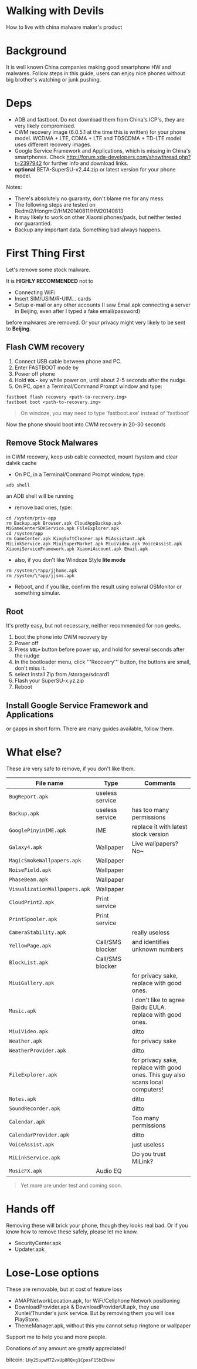 # Walking with Devils
How to live with china malware maker's product



Background
====
It is well known China companies making good smartphone HW and malwares. Follow steps in this guide, users can enjoy nice phones without big brother's watching or junk pushing.


Deps
====
* ADB and fastboot. Do not download them from China's ICP's, they are very likely compromised.
* CWM recovery image (6.0.5.1 at the time this is written) for your phone model. WCDMA + LTE, CDMA + LTE and TDSCDMA + TD-LTE model uses different recovery images.
* Google Service Framework and Applications, which is missing in China's smartphones. Check http://forum.xda-developers.com/showthread.php?t=2397942 for further info and download links.
* **optional** BETA-SuperSU-v2.44.zip or latest version for your phone model.

Notes:
* There's absolutely no guaranty, don't blame me for any mess. 
* The following steps are tested on Redmi2/Hongmi2/HM20140811/HM20140813
* It may likely to work on other Xiaomi phones/pads, but neither tested nor guarantied.
* Backup any important data. Something bad always happens.


First Thing First
====
Let's remove some stock malware.

It is **HIGHLY RECOMMENDED** not to
* Connecting WiFi
* Insert SIM/USIM/R-UIM... cards
* Setup e-mail or any other accounts (I saw Email.apk connecting a server in Beijing, even after I typed a fake email/password)

before malwares are removed. Or your privacy might very likely to be sent to **Beijing**.


Flash CWM recovery
----
1. Connect USB cable between phone and PC.
1. Enter FASTBOOT mode by
  1. Power off phone
  1. Hold **`VOL-`** key while power on, until about 2-5 seconds after the nudge.
1. On PC, open a Terminal/Command Prompt window and type:

```
fastboot flash recovery <path-to-recovery.img>
fastboot boot <path-to-recovery.img>
```

>On windoze, you may need to type 'fastboot.exe' instead of 'fastboot'

Now the phone should boot into CWM recovery in 20-30 seconds

Remove Stock Malwares
----
in CWM recovery, keep usb cable connected, mount /system and clear dalvik cache

* On PC, in a Terminal/Command Prompt window, type:
```
adb shell
```
an ADB shell will be running

* remove bad ones, type:
```
cd /system/priv-app
rm Backup.apk Browser.apk CloudAppBackup.apk MiGameCenterSDKService.apk FileExplorer.apk
cd /system/app
rm GameCenter.apk KingSoftCleaner.apk MiAssistant.apk  MiLinkService.apk MiuiSuperMarket.apk MiuiVideo.apk VoiceAssist.apk XiaomiServiceFramework.apk XiaomiAccount.apk Email.apk
```
* also, if you don't like Windoze Style **lite mode**
```
rm /system/\*app/jjhome.apk 
rm /system/\*app/jjsms.apk
```
* Reboot, and if you like, confirm the result using eolwral OSMonitor or something simular.


Root
----
It's pretty easy, but not necessary, neither recommended for non geeks.

1. boot the phone into CWM recovery by
  1. Power off
  1. Press **`VOL+`** button before power up, and hold for several seconds after the nudge
  1. In the bootloader menu, click '''Recovery''' button, the buttons are small, don't miss it.
1. select Install Zip from /storage/sdcard1
1. Flash your SuperSU-x.yz.zip
1. Reboot

Install Google Service Framework and Applications
----
or gapps in short form.
There are many guides available, follow them.


What else?
====
These are very safe to remove, if you don't like them.

File name | Type | Comments
--- | --- | ---
`BugReport.apk`|useless service|
`Backup.apk`|useless service|has too many permissions
`GooglePinyinIME.apk`|IME| replace it with latest stock version
`Galaxy4.apk`|Wallpaper|Live wallpapers? No~
`MagicSmokeWallpapers.apk`|Wallpaper|
`NoiseField.apk`|Wallpaper|
`PhaseBeam.apk`|Wallpaper|
`VisualizationWallpapers.apk`|Wallpaper|
`CloudPrint2.apk`|Print service|
`PrintSpooler.apk`|Print service|
`CameraStability.apk`||really useless
`YellowPage.apk`|Call/SMS blocker|and identifies unknown numbers
`BlockList.apk`|Call/SMS blocker|
`MiuiGallery.apk`||for privacy sake, replace with good ones.
`Music.apk`||I don't like to agree Baidu EULA. replace with good ones.
`MiuiVideo.apk`||ditto
`Weather.apk`||for privacy sake
`WeatherProvider.apk`||ditto
`FileExplorer.apk`||for privacy sake, replace with good ones. This guy also scans local computers!
`Notes.apk`||ditto
`SoundRecorder.apk`||ditto
`Calendar.apk`||Too many permissions
`CalendarProvider.apk`||ditto
`VoiceAssist.apk`||just useless
`MiLinkService.apk`||Do you trust MiLink?
`MusicFX.apk`|Audio EQ|

>Yet more are under test and coming soon.

Hands off
====
Removing these will brick your phone, though they looks real bad. Or if you know how to remove these safely, please let me know.
* SecurityCenter.apk
* Updater.apk


Lose-Lose options
====
These are removable, but at cost of feature loss
* AMAPNetworkLocation.apk, for WiFi/Cellphone Network positioning
* DownloadProvider.apk & DownloadProviderUI.apk, they use Xunlei/Thunder's junk service. But by removing them you will lose PlayStore.
* ThemeManager.apk, without this you cannot setup ringtone or wallpaper



Support me to help you and more people.

Donations of any amount are greatly appreciated!

bitcoin: `1Hy25upwMTZvxUp8RQxg1CposF15bCDxew`
